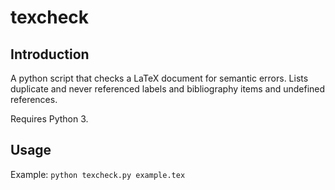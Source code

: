# texcheck


## Introduction
A python script that checks a LaTeX document for semantic errors. Lists duplicate and never referenced labels and bibliography items and undefined references.

Requires Python 3.


## Usage
Example: `python texcheck.py example.tex`
